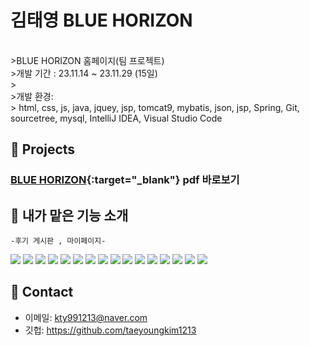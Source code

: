 # 김태영 BLUE HORIZON

<br>
>BLUE HORIZON 홈페이지(팀 프로젝트)  <br>
>개발 기간 : 23.11.14 ~ 23.11.29 (15일)<br>
>  <br>
>개발 환경:  <br>
> html, css, js, java, jquey, jsp, tomcat9, mybatis, json, jsp, Spring, Git, sourcetree, 
	mysql, IntelliJ IDEA, Visual Studio Code<br>


## :pushpin: Projects
 ###  [BLUE HORIZON](https://drive.google.com/file/d/1Aqk8rdy-Go0vhdKua8hBnC3ZLcbxmKp8/view?usp=drive_link){:target="_blank"} pdf 바로보기

## :pushpin: 내가 맡은 기능 소개<br>
    -후기 게시판 , 마이페이지-
<img src="./README_IMG/013.png">
<img src="./README_IMG/014.png">
<img src="./README_IMG/015.png">
<img src="./README_IMG/016.png">
<img src="./README_IMG/017.png">
<img src="./README_IMG/018.png">
<img src="./README_IMG/019.png">
<img src="./README_IMG/020.png">
<img src="./README_IMG/021.png">
<img src="./README_IMG/022.png">
<img src="./README_IMG/023.png">
<img src="./README_IMG/024.png">
<img src="./README_IMG/025.png">
<img src="./README_IMG/026.png">
<img src="./README_IMG/027.png">
<img src="./README_IMG/028.png">

</br>

## :pushpin: Contact
- 이메일: kty991213@naver.com
- 깃헙: https://github.com/taeyoungkim1213

</br>






